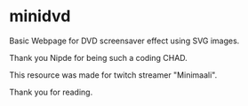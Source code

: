 # minidvd
Basic Webpage for DVD screensaver effect using SVG images.

Thank you Nipde for being such a coding CHAD.


This resource was made for twitch streamer "Minimaali".

Thank you for reading.
